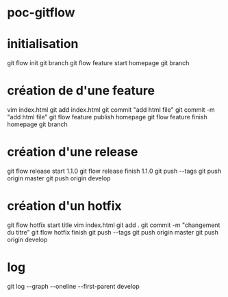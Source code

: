 # poc-gitflow
# initialisation
git flow init
git branch
git flow feature start homepage
git branch

# création de d'une feature
vim index.html
git add index.html
git commit "add html file"
git commit -m "add html file"
git flow feature publish homepage
git flow feature finish homepage
git branch

# création d'une release
git flow release start 1.1.0
git flow release finish 1.1.0
git push --tags
git push origin master
git push origin develop

# création d'un hotfix
git flow hotfix start title
vim index.html
git add .
git commit -m "changement du titre"
git flow hotfix finish
git push --tags
git push origin master
git push origin develop

# log
git log --graph --oneline --first-parent develop
